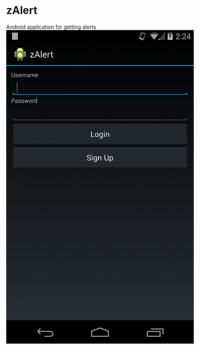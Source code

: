 zAlert
======

Android application for getting alerts 
![ScreenShot](https://github.com/sanjay444/zAlert/blob/master/screenShots/Screenshot_2014-02-27-14-24-02.png)

